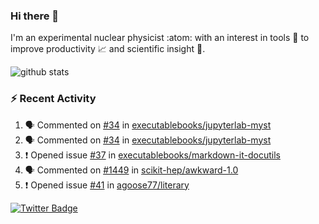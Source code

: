 ### Hi there 👋 

I'm an experimental nuclear physicist :atom: with an interest in tools :wrench: to improve productivity :chart_with_upwards_trend: and scientific insight :telescope:.

![github stats](https://github-readme-stats.vercel.app/api?username=agoose77&show_icons=true&hide_rank=true&hide_title=true&bg_color=30,e76445,904e95&text_color=efe3ec&icon_color=efe3ec)
<!--
**agoose77/agoose77** is a ✨ _special_ ✨ repository because its `README.md` (this file) appears on your GitHub profile.

Here are some ideas to get you started:

- 🔭 I’m currently working on ...
- 🌱 I’m currently learning ...
- 👯 I’m looking to collaborate on ...
- 🤔 I’m looking for help with ...
- 💬 Ask me about ...
- 📫 How to reach me: ...
- 😄 Pronouns: ...
- ⚡ Fun fact: ...
-->

### :zap: Recent Activity
<!--START_SECTION:activity-->
1. 🗣 Commented on [#34](https://github.com/executablebooks/jupyterlab-myst/issues/34) in [executablebooks/jupyterlab-myst](https://github.com/executablebooks/jupyterlab-myst)
2. 🗣 Commented on [#34](https://github.com/executablebooks/jupyterlab-myst/issues/34) in [executablebooks/jupyterlab-myst](https://github.com/executablebooks/jupyterlab-myst)
3. ❗️ Opened issue [#37](https://github.com/executablebooks/markdown-it-docutils/issues/37) in [executablebooks/markdown-it-docutils](https://github.com/executablebooks/markdown-it-docutils)
4. 🗣 Commented on [#1449](https://github.com/scikit-hep/awkward-1.0/issues/1449) in [scikit-hep/awkward-1.0](https://github.com/scikit-hep/awkward-1.0)
5. ❗️ Opened issue [#41](https://github.com/agoose77/literary/issues/41) in [agoose77/literary](https://github.com/agoose77/literary)
<!--END_SECTION:activity-->


[![Twitter Badge](https://img.shields.io/twitter/follow/agoose77?style=flat-square&logo=Twitter&logoColor=white&color=cornflowerblue)](https://twitter.com/agoose77)
